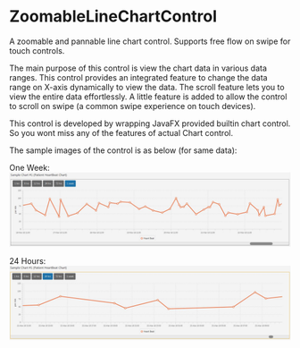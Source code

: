 # ZoomableLineChartControl
A zoomable and pannable line chart control. Supports free flow on swipe for touch controls.

The main purpose of this control is view the chart data in various data ranges. This control provides an integrated feature to change the data range on X-axis dynamically to view the data. The scroll feature lets you to view the entire data effortlessly. A little feature is added to allow the control to scroll on swipe (a common swipe experience on touch devices).

This control is developed by wrapping JavaFX provided builtin chart control. So you wont miss any of the features of actual Chart control.

The sample images of the control is as below (for same data):

One Week:
![alt text](https://github.com/SaiPradeepDandem/ZoomableLineChartControl/blob/master/src/main/resources/images/heartbeat-1week.JPG)

24 Hours:
![alt text](https://github.com/SaiPradeepDandem/ZoomableLineChartControl/blob/master/src/main/resources/images/heartbeat-24Hrs.JPG)

